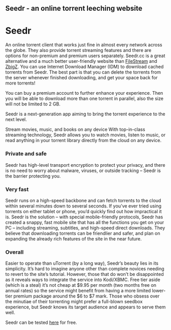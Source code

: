 ## Seedr - an online torrent leeching website

# Seedr

An online torrent client that works just fine in almost every network across the globe. They also provide torrent streaming features and there are options for non-premium and premium users separately. Seedr.cc is a great alternative and a much better user-friendly website than [FileStream](https://filestream.me) and [ZbigZ](https://zbigz.com). You can use Internet Download Manager (IDM) to download cached torrents from Seedr. The best part is that you can delete the torrents from the server whenever finished downloading, and get your space back for more torrents!

You can buy a premium account to further enhance your experience. Then you will be able to download more than one torrent in parallel, also the size will not be limited to 2 GB.

Seedr is a next-generation app aiming to bring the torrent experience to the next level.

Stream movies, music, and books on any device With top-in-class streaming technology, Seedr allows you to watch movies, listen to music, or read anything in your torrent library directly from the cloud on any device.

### Private and safe
Seedr has high-level transport encryption to protect your privacy, and there is no need to worry about malware, viruses, or outside tracking – Seedr is the barrier protecting you.

### Very fast
Seedr runs on a high-speed backbone and can fetch torrents to the cloud within several minutes down to several seconds.
If you’ve ever tried using torrents on either tablet or phone, you’d quickly find out how impractical it is. Seedr is the solution – with special mobile-friendly protocols, Seedr has created a snappy, fast mobile site that has all the functions you get on your PC – including streaming, subtitles, and high-speed direct downloads.
They believe that downloading torrents can be friendlier and safer, and plan on expanding the already rich features of the site in the near future.

### Overall
Easier to operate than uTorrent (by a long way), Seedr’s beauty lies in its simplicity. It’s hard to imagine anyone other than complete novices needing to revert to the site’s tutorial. However, those that do won’t be disappointed as it reveals ways to integrate the service into Kodi/XBMC. Free tier aside (which is a steal) it’s not cheap at $9.95 per month (two months free on annual rates) so the service might benefit from having a more limited lower-tier premium package around the $6 to $7 mark. Those who obsess over the minutiae of their torrenting might prefer a full-blown seedbox experience, but Seedr knows its target audience and appears to serve them well.


Seedr can be tested [here](https://seedr.cc) for free.